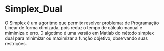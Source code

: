 # Simplex_Dual
O Simplex é um algoritmo que permite resolver problemas de Programação Linear de forma otimizada, pois reduz o tempo de cálculo manual e mimimiza o erro. O algotimo é uma versão em Matlab do método simplex dual para minimizar ou maximizar a função objetivo, observando suas restrições.
